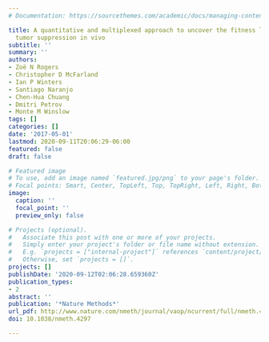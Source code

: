```yaml
---
# Documentation: https://sourcethemes.com/academic/docs/managing-content/

title: A quantitative and multiplexed approach to uncover the fitness landscape of
  tumor suppression in vivo
subtitle: ''
summary: ''
authors:
- Zoë N Rogers
- Christopher D McFarland
- Ian P Winters
- Santiago Naranjo
- Chen-Hua Chuang
- Dmitri Petrov
- Monte M Winslow
tags: []
categories: []
date: '2017-05-01'
lastmod: 2020-09-11T20:06:29-06:00
featured: false
draft: false

# Featured image
# To use, add an image named `featured.jpg/png` to your page's folder.
# Focal points: Smart, Center, TopLeft, Top, TopRight, Left, Right, BottomLeft, Bottom, BottomRight.
image:
  caption: ''
  focal_point: ''
  preview_only: false

# Projects (optional).
#   Associate this post with one or more of your projects.
#   Simply enter your project's folder or file name without extension.
#   E.g. `projects = ["internal-project"]` references `content/project/deep-learning/index.md`.
#   Otherwise, set `projects = []`.
projects: []
publishDate: '2020-09-12T02:06:28.659360Z'
publication_types:
- 2
abstract: ''
publication: '*Nature Methods*'
url_pdf: http://www.nature.com/nmeth/journal/vaop/ncurrent/full/nmeth.4297.html http://www.nature.com/doifinder/10.1038/nmeth.4297
doi: 10.1038/nmeth.4297

---
```

